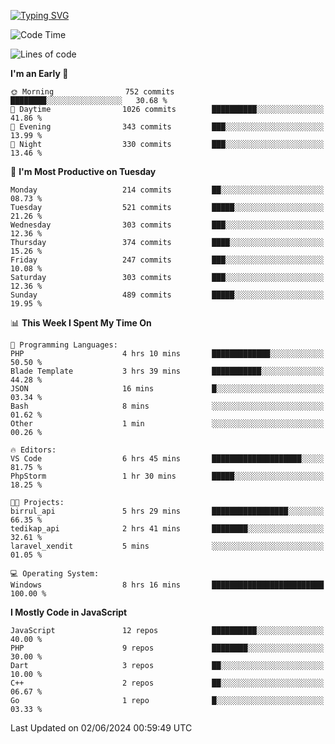 [![Typing SVG](https://readme-typing-svg.demolab.com?font=Fira+Code&pause=1000&color=F7F7F7&random=false&width=435&lines=Hi+%F0%9F%91%8B%2C+I'm+Rafiu+Sidqi;Junior+Backend+Developer)](https://git.io/typing-svg)
<!--START_SECTION:waka-->
![Code Time](http://img.shields.io/badge/Code%20Time-227%20hrs-blue)

![Lines of code](https://img.shields.io/badge/From%20Hello%20World%20I%27ve%20Written-1.1%20million%20lines%20of%20code-blue)

**I'm an Early 🐤** 

```text
🌞 Morning                752 commits         ████████░░░░░░░░░░░░░░░░░   30.68 % 
🌆 Daytime                1026 commits        ██████████░░░░░░░░░░░░░░░   41.86 % 
🌃 Evening                343 commits         ███░░░░░░░░░░░░░░░░░░░░░░   13.99 % 
🌙 Night                  330 commits         ███░░░░░░░░░░░░░░░░░░░░░░   13.46 % 
```
📅 **I'm Most Productive on Tuesday** 

```text
Monday                   214 commits         ██░░░░░░░░░░░░░░░░░░░░░░░   08.73 % 
Tuesday                  521 commits         █████░░░░░░░░░░░░░░░░░░░░   21.26 % 
Wednesday                303 commits         ███░░░░░░░░░░░░░░░░░░░░░░   12.36 % 
Thursday                 374 commits         ████░░░░░░░░░░░░░░░░░░░░░   15.26 % 
Friday                   247 commits         ███░░░░░░░░░░░░░░░░░░░░░░   10.08 % 
Saturday                 303 commits         ███░░░░░░░░░░░░░░░░░░░░░░   12.36 % 
Sunday                   489 commits         █████░░░░░░░░░░░░░░░░░░░░   19.95 % 
```


📊 **This Week I Spent My Time On** 

```text
💬 Programming Languages: 
PHP                      4 hrs 10 mins       █████████████░░░░░░░░░░░░   50.50 % 
Blade Template           3 hrs 39 mins       ███████████░░░░░░░░░░░░░░   44.28 % 
JSON                     16 mins             █░░░░░░░░░░░░░░░░░░░░░░░░   03.34 % 
Bash                     8 mins              ░░░░░░░░░░░░░░░░░░░░░░░░░   01.62 % 
Other                    1 min               ░░░░░░░░░░░░░░░░░░░░░░░░░   00.26 % 

🔥 Editors: 
VS Code                  6 hrs 45 mins       ████████████████████░░░░░   81.75 % 
PhpStorm                 1 hr 30 mins        █████░░░░░░░░░░░░░░░░░░░░   18.25 % 

🐱‍💻 Projects: 
birrul_api               5 hrs 29 mins       █████████████████░░░░░░░░   66.35 % 
tedikap_api              2 hrs 41 mins       ████████░░░░░░░░░░░░░░░░░   32.61 % 
laravel_xendit           5 mins              ░░░░░░░░░░░░░░░░░░░░░░░░░   01.05 % 

💻 Operating System: 
Windows                  8 hrs 16 mins       █████████████████████████   100.00 % 
```

**I Mostly Code in JavaScript** 

```text
JavaScript               12 repos            ██████████░░░░░░░░░░░░░░░   40.00 % 
PHP                      9 repos             ████████░░░░░░░░░░░░░░░░░   30.00 % 
Dart                     3 repos             ██░░░░░░░░░░░░░░░░░░░░░░░   10.00 % 
C++                      2 repos             ██░░░░░░░░░░░░░░░░░░░░░░░   06.67 % 
Go                       1 repo              █░░░░░░░░░░░░░░░░░░░░░░░░   03.33 % 
```




 Last Updated on 02/06/2024 00:59:49 UTC
<!--END_SECTION:waka-->
